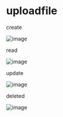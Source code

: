 # uploadfile

create

![image](https://user-images.githubusercontent.com/100106841/159206733-e244349b-126c-490e-9e01-126f75e36be1.png)


read

![image](https://user-images.githubusercontent.com/100106841/159206944-49038493-bfee-4e8b-96ed-21640808ce28.png)


update

![image](https://user-images.githubusercontent.com/100106841/159207096-13800c43-443e-48b4-9546-49017edfb621.png)

deleted

![image](https://user-images.githubusercontent.com/100106841/159207257-b65610a0-53af-4522-90f9-a5cd34c532e4.png)
